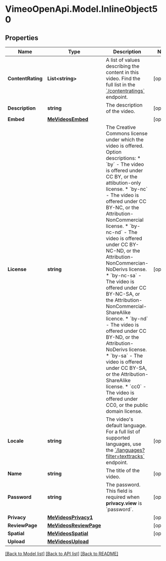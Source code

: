 # VimeoOpenApi.Model.InlineObject50
## Properties

Name | Type | Description | Notes
------------ | ------------- | ------------- | -------------
**ContentRating** | **List&lt;string&gt;** | A list of values describing the content in this video. Find the full list in the [&#x60;/contentratings&#x60;](https://developer.vimeo.com/api/reference/videos#get_content_ratings) endpoint. | [optional] 
**Description** | **string** | The description of the video. | [optional] 
**Embed** | [**MeVideosEmbed**](MeVideosEmbed.md) |  | [optional] 
**License** | **string** | The Creative Commons license under which the video is offered.  Option descriptions:  * &#x60;by&#x60; - The video is offered under CC BY, or the attibution-only license.  * &#x60;by-nc&#x60; - The video is offered under CC BY-NC, or the Attribution-NonCommercial license.  * &#x60;by-nc-nd&#x60; - The video is offered under CC BY-NC-ND, or the Attribution-NonCommercian-NoDerivs license.  * &#x60;by-nc-sa&#x60; - The video is offered under CC BY-NC-SA, or the Attribution-NonCommercial-ShareAlike licence.  * &#x60;by-nd&#x60; - The video is offered under CC BY-ND, or the Attribution-NoDerivs license.  * &#x60;by-sa&#x60; - The video is offered under CC BY-SA, or the Attribution-ShareAlike license.  * &#x60;cc0&#x60; - The video is offered under CC0, or the public domain license.  | [optional] 
**Locale** | **string** | The video&#39;s default language. For a full list of supported languages, use the [&#x60;/languages?filter&#x3D;texttracks&#x60;](https://developer.vimeo.com/api/reference/videos#get_languages) endpoint. | [optional] 
**Name** | **string** | The title of the video. | [optional] 
**Password** | **string** | The password. This field is required when **privacy.view** is &#x60;password&#x60;. | [optional] 
**Privacy** | [**MeVideosPrivacy1**](MeVideosPrivacy1.md) |  | [optional] 
**ReviewPage** | [**MeVideosReviewPage**](MeVideosReviewPage.md) |  | [optional] 
**Spatial** | [**MeVideosSpatial**](MeVideosSpatial.md) |  | [optional] 
**Upload** | [**MeVideosUpload**](MeVideosUpload.md) |  | 

[[Back to Model list]](../README.md#documentation-for-models) [[Back to API list]](../README.md#documentation-for-api-endpoints) [[Back to README]](../README.md)

